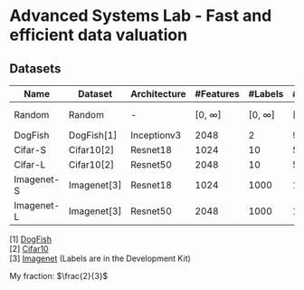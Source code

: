 # Advanced Systems Lab - Fast and efficient data valuation


## Datasets

|Name       | Dataset       | Architecture| #Features   | #Labels     |   #Train    |  #Test      |Images     | 
|-----------| ------------- |-------------|------------ |-----------  | ------------| ------------| ----------|
|Random     | Random        |     -       |[0, $\infty$]|[0, $\infty$]|[0, $\infty$]|[0, $\infty$]|  ❌       |
|DogFish    | DogFish[1]    | Inceptionv3 |   2048      |      2      |  900        |  300        |  ❌       |
|Cifar-S    | Cifar10[2]    |  Resnet18   |   1024      |   10        |  50k        |  10k        |  ✅       |
|Cifar-L    | Cifar10[2]    |  Resnet50   |   2048      |   10        |  50k        |  10k        |  ✅       |
|Imagenet-S | Imagenet[3]   |  Resnet18   |   1024      |   1000      |  1M         |  50k        |  ✅       |
|Imagenet-L | Imagenet[3]   |  Resnet50   |   2048      |   1000      |  1M         |  50k        |  ✅       |

[1] [DogFish](https://worksheets.codalab.org/bundles/0x550cd344825049bdbb865b887381823c) <br>
[2] [Cifar10](https://www.cs.toronto.edu/~kriz/cifar.html)<br>
[3] [Imagenet](https://image-net.org/challenges/LSVRC/2010/2010-downloads.php) (Labels are in the Development Kit)

My fraction: $\frac{2}{3}$
